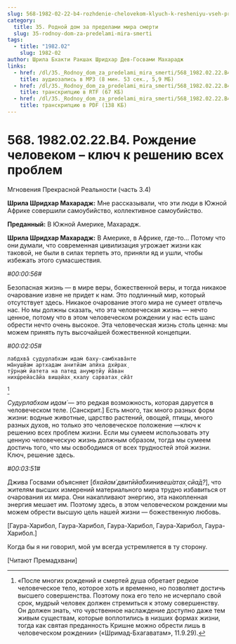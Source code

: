 ```yaml
---
slug: 568-1982-02-22-b4-rozhdenie-chelovekom-klyuch-k-resheniyu-vseh-problem
category:
  title: 35. Родной дом за пределами мира смерти
  slug: 35-rodnoy-dom-za-predelami-mira-smerti
tags:
  - title: "1982.02"
    slug: 1982-02
author: Шрила Бхакти Ракшак Шридхар Дев-Госвами Махарадж
links:
  - href: /dl/35._Rodnoy_dom_za_predelami_mira_smerti/568_1982.02.22.B4_SridharMj_Rojdeniye_chelovekom--klyuch_k_resheniyu_vseh_problem.mp3
    title: аудиозапись в MP3 (8 мин. 53 сек., 5,9 МБ)
  - href: /dl/35._Rodnoy_dom_za_predelami_mira_smerti/568_1982.02.22.B4_SridharMj_Rojdeniye_chelovekom--klyuch_k_resheniyu_vseh_problem.rtf
    title: транскрипцию в RTF (67 КБ)
  - href: /dl/35._Rodnoy_dom_za_predelami_mira_smerti/568_1982.02.22.B4_SridharMj_Rojdeniye_chelovekom--klyuch_k_resheniyu_vseh_problem.pdf
    title: транскрипцию в PDF (138 КБ)
---
```


# 568. 1982.02.22.B4. Рождение человеком – ключ к решению всех проблем

Мгновения Прекрасной Реальности (часть 3.4)

**Шрила Шридхар Махарадж:** Мне рассказывали, что эти люди в Южной Африке совершили самоубийство, коллективное самоубийство.

**Преданный:** В Южной Америке, Махарадж.

**Шрила Шридхар Махарадж:** В Америке, в Африке, где-то… Потому что они думали, что современная цивилизация угрожает жизни как таковой, не были в силах терпеть это, приняли яд и ушли, чтобы избежать этого сумасшествия.

*#00:00:56#*

Безопасная жизнь — в мире веры, божественной веры, и тогда никакое очарование извне не придет к нам. Это подлинный мир, который отсутствует здесь. Никакое очарование этого мира не сумеет отвлечь нас. Но мы должны сказать, что эта человеческая жизнь — нечто ценное, потому что в этом человеческом рождении у нас есть шанс обрести нечто очень высокое. Эта человеческая жизнь столь ценна: мы можем принять путь высочайшей божественной концепции.

*#00:02:05#*

    лабдхва̄ судурлабхам идам̇ баху-самбхава̄нте
    ма̄нуш̣йам артхадам анитйам апӣха дхӣрах̣
    тӯрн̣ам̇ йатета на патед анумр̣тйу йа̄ван
    них̣ш́рейаса̄йа виш̣айах̣ кхалу сарватах̣ сйа̄т
[^_ftn1]

*Судурлабхам идам̇* — это редкая возможность, которая даруется в человеческом теле. [Санскрит.] Есть много, так много разных форм жизни: водные животные, царство растений, овощей, птицы, много разных духов, но только это человеческое положение —ключ к решению всех проблем жизни. Если мы сумеем использовать эту ценную человеческую жизнь должным образом, тогда мы сумеем достичь того, что мы освободимся от всех трудностей этой жизни. Ключ, решение здесь.

*#00:03:51#*

Джива Госвами объясняет [*бхайам́ двитӣйа̄бхинивеш́атах̣ сйа̄д?*], что жителям высших измерений материального мира трудно избавиться от очарования их мира. Они накапливают энергию, эта накопленная энергия мешает им. Поэтому здесь, в этом человеческом рождении мы можем обрести высшую цель нашей жизни — божественную любовь.

[Гаура-Харибол, Гаура-Харибол, Гаура-Харибол, Гаура-Харибол, Гаура-Харибол.]

Когда бы я ни говорил, мой ум всегда устремляется в ту сторону.

[Читают Премадхвани]



[^_ftn1]: «После многих рождений и смертей душа обретает редкое человеческое тело, которое хоть и временно, но позволяет достичь высшего совершенства. Поэтому пока его тело не исчерпало свой срок, мудрый человек должен стремиться к этому совершенству. Он должен знать, что чувственное наслаждение доступно даже тем живым существам, которые воплотились в низших формах жизни, тогда как святая преданность Кришне можно обрести лишь в человеческом рождении» («Шримад-Бхагаватам», 11.9.29).

